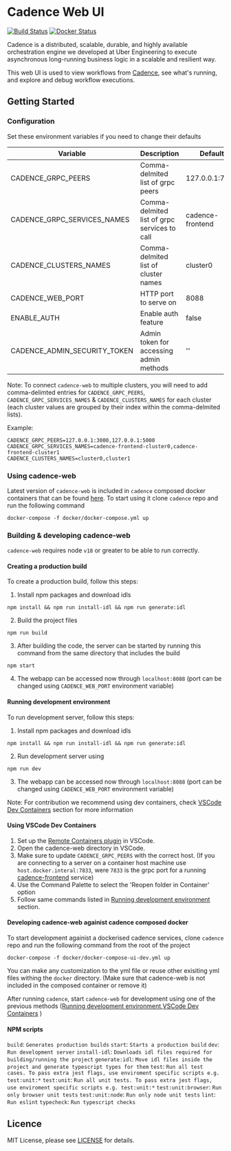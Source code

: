 # Cadence Web UI

[![Build Status](https://github.com/uber/cadence-web/actions/workflows/build.yml/badge.svg)](https://github.com/uber/cadence-web/actions/workflows/build.yml) [![Docker Status](https://github.com/uber/cadence-web/actions/workflows/docker_publish.yml/badge.svg)](https://hub.docker.com/r/ubercadence/web/tags)

Cadence is a distributed, scalable, durable, and highly available orchestration engine we developed at Uber Engineering to execute asynchronous long-running business logic in a scalable and resilient way.

This web UI is used to view workflows from [Cadence][cadence], see what's running, and explore and debug workflow executions.


## Getting Started

### Configuration

Set these environment variables if you need to change their defaults

| Variable                     | Description                                  | Default          |
| ---------------------------- | -------------------------------------------- | ---------------- |
| CADENCE_GRPC_PEERS           | Comma-delmited list of grpc peers            | 127.0.0.1:7833   |
| CADENCE_GRPC_SERVICES_NAMES  | Comma-delmited list of grpc services to call | cadence-frontend |
| CADENCE_CLUSTERS_NAMES       | Comma-delmited list of cluster names         | cluster0         |
| CADENCE_WEB_PORT             | HTTP port to serve on                        | 8088             |
| ENABLE_AUTH                  | Enable auth feature                          | false            |
| CADENCE_ADMIN_SECURITY_TOKEN | Admin token for accessing admin methods      | ''               |

Note: To connect `cadence-web` to multiple clusters, you will need to add comma-delimted entries for `CADENCE_GRPC_PEERS`, `CADENCE_GRPC_SERVICES_NAMES` & `CADENCE_CLUSTERS_NAMES` for each cluster (each cluster values are grouped by their index within the comma-delmited lists).

Example:
```
CADENCE_GRPC_PEERS=127.0.0.1:3000,127.0.0.1:5000 
CADENCE_GRPC_SERVICES_NAMES=cadence-frontend-cluster0,cadence-frontend-cluster1
CADENCE_CLUSTERS_NAMES=cluster0,cluster1
```


### Using cadence-web

Latest version of `cadence-web` is included in `cadence` composed docker containers that can be found [here][cadence]. To start using it clone `cadence` repo and run the following command
```
docker-compose -f docker/docker-compose.yml up
```

### Building & developing cadence-web 

`cadence-web` requires node `v18` or greater to be able to run correctly.

#### Creating a production build

To create a production build, follow this steps:

1. Install npm packages and download idls
```
npm install && npm run install-idl && npm run generate:idl
```
2. Build the project files
```
npm run build
```
3. After building the code, the server can be started by running this command from the same directory that includes the build
```
npm start
```
4. The webapp can be accessed now through `localhost:8088` (port can be changed using `CADENCE_WEB_PORT` environment variable)

#### Running development environment

To run development server, follow this steps:

1. Install npm packages and download idls
```
npm install && npm run install-idl && npm run generate:idl
```
2. Run development server using
```
npm run dev
```
3. The webapp can be accessed now through `localhost:8088` (port can be changed using `CADENCE_WEB_PORT` environment variable)

Note: For contribution we recommend using dev containers, check [VSCode Dev Containers](#using-vscode-dev-containers) section for more information

#### Using VSCode Dev Containers

1. Set up the [Remote Containers plugin](https://marketplace.visualstudio.com/items?itemName=ms-vscode-remote.remote-containers) in VSCode.
2. Open the cadence-web directory in VSCode.
3. Make sure to update `CADENCE_GRPC_PEERS` with the correct host. (If you are connecting to a server on a container host machine use `host.docker.interal:7833`, were `7833` is the grpc port for a running [cadence-frontend](https://github.com/cadence-workflow/cadence/tree/master/service/frontend) service)
4. Use the Command Palette to select the 'Reopen folder in Container' option
5. Follow same commands listed in [Running development environment](#running-development-environment) section.


#### Developing cadence-web againist cadence composed docker

To start development againist a dockerised cadence services, clone `cadence` repo and run the following command from the root of the project
```
docker-compose -f docker/docker-compose-ui-dev.yml up
```

You can make any customization to the yml file or reuse other exisiting yml files withing the `docker` directory. (Make sure that cadence-web is not included in the composed container or remove it)

After running `cadence`, start `cadence-web` for development using one of the previous methods ([Running development environment](#running-development-environment),[VSCode Dev Containers](#using-vscode-dev-containers) )


#### NPM scripts

`build`: `Generates production builds`
`start`: `Starts a production build`
`dev`: `Run development server`
`install-idl`: `Downloads idl files required for building/running the project`
`generate:idl`: `Move idl files inside the project and generate typescript types for them`
`test`: `Run all test cases. To pass extra jest flags, use enviroment specific scripts e.g. test:unit:*`
`test:unit`: `Run all unit tests. To pass extra jest flags, use enviroment specific scripts e.g. test:unit:*`
`test:unit:browser`: `Run only browser unit tests`
`test:unit:node`: `Run only node unit tests`
`lint`: `Run eslint`
`typecheck`: `Run typescript checks`



## Licence

MIT License, please see [LICENSE](https://github.com/cadence-workflow/cadence-web/blob/master/LICENSE) for details.

[cadence]: https://github.com/cadence-workflow/cadence
